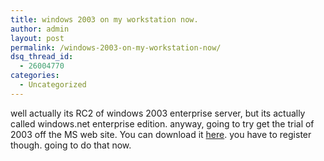 ```yaml
---
title: windows 2003 on my workstation now.
author: admin
layout: post
permalink: /windows-2003-on-my-workstation-now/
dsq_thread_id:
  - 26004770
categories:
  - Uncategorized
---
```

well actually its RC2 of windows 2003 enterprise server, but its actually called windows.net enterprise edition. anyway, going to try get the trial of 2003 off the MS web site. You can download it [here][1]. you have to register though. going to do that now.

 [1]: http://www.microsoft.com/windowsserver2003/evaluation/trial/evalkit.mspx